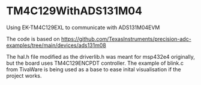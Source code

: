 # TM4C129WithADS131M04
Using EK-TM4C129EXL to communicate with ADS131M04EVM

The code is based on https://github.com/TexasInstruments/precision-adc-examples/tree/main/devices/ads131m08

The hal.h file modified as the driverlib.h was meant for msp432e4 originally, but the board uses TM4C129ENCPDT controller.
The example of blink.c from TivaWare is being used as a base to ease inital visualisation if the project works.

